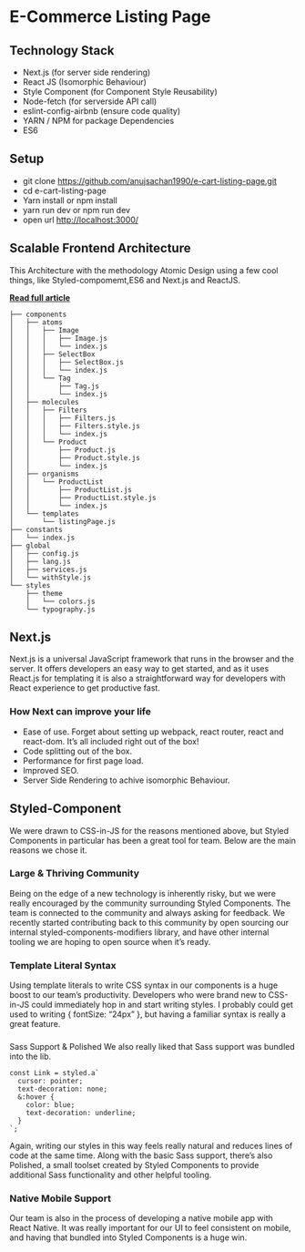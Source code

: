 # E-Commerce Listing Page


## Technology Stack
- Next.js (for server side rendering)
- React JS (Isomorphic Behaviour)
- Style Component (for Component Style Reusability)
- Node-fetch (for serverside API call)
- eslint-config-airbnb (ensure code quality)
- YARN / NPM for package Dependencies
- ES6 


## Setup

- git clone https://github.com/anujsachan1990/e-cart-listing-page.git
- cd e-cart-listing-page
- Yarn install or npm install
- yarn run dev or npm run dev
- open url [http://localhost:3000/](http://localhost:3000/)

## Scalable Frontend Architecture

This Architecture with the methodology Atomic Design using a few cool things, like Styled-compomemt,ES6 and Next.js and ReactJS.

[**Read full article**](https://medium.com/@danilowoznica/atomic-design-with-react-e7aea8152957)
```
├── components
│   ├── atoms
│   │   ├── Image
│   │   │   ├── Image.js
│   │   │   └── index.js
│   │   ├── SelectBox
│   │   │   ├── SelectBox.js
│   │   │   └── index.js
│   │   └── Tag
│   │       ├── Tag.js
│   │       └── index.js
│   ├── molecules
│   │   ├── Filters
│   │   │   ├── Filters.js
│   │   │   ├── Filters.style.js
│   │   │   └── index.js
│   │   └── Product
│   │       ├── Product.js
│   │       ├── Product.style.js
│   │       └── index.js
│   ├── organisms
│   │   └── ProductList
│   │       ├── ProductList.js
│   │       ├── ProductList.style.js
│   │       └── index.js
│   └── templates
│       └── listingPage.js
├── constants
│   └── index.js
├── global
│   ├── config.js
│   ├── lang.js
│   ├── services.js
│   └── withStyle.js
└── styles
    ├── theme
    │   └── colors.js
    └── typography.js

```
## Next.js

Next.js is a universal JavaScript framework that runs in the browser and the server. It offers developers an easy way to get started, and as it uses React.js for templating it is also a straightforward way for developers with React experience to get productive fast.

### How Next can improve your life
- Ease of use. Forget about setting up webpack, react router, react and react-dom. It’s all     included right out of the box!
-  Code splitting out of the box.
-  Performance for first page load.
-  Improved SEO.
- Server Side Rendering to achive isomorphic Behaviour.


## Styled-Component
We were drawn to CSS-in-JS for the reasons mentioned above, but Styled Components in particular has been a great tool for team. Below are the main reasons we chose it.

### Large & Thriving Community
Being on the edge of a new technology is inherently risky, but we were really encouraged by the community surrounding Styled Components. The team is connected to the community and always asking for feedback. We recently started contributing back to this community by open sourcing our internal styled-components-modifiers library, and have other internal tooling we are hoping to open source when it’s ready.

### Template Literal Syntax
Using template literals to write CSS syntax in our components is a huge boost to our team’s productivity. Developers who were brand new to CSS-in-JS could immediately hop in and start writing styles. I probably could get used to writing { fontSize: “24px” }, but having a familiar syntax is really a great feature.

### 
Sass Support & Polished
We also really liked that Sass support was bundled into the lib.
```
const Link = styled.a`
  cursor: pointer;
  text-decoration: none;
  &:hover {
    color: blue;
    text-decoration: underline;
  }
`;
```

Again, writing our styles in this way feels really natural and reduces lines of code at the same time. Along with the basic Sass support, there’s also Polished, a small toolset created by Styled Components to provide additional Sass functionality and other helpful tooling.

### Native Mobile Support
Our team is also in the process of developing a native mobile app with React Native. It was really important for our UI to feel consistent on mobile, and having that bundled into Styled Components is a huge win.
